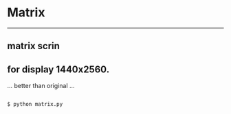 # Matrix
---

matrix scrin
---

for display 1440x2560.
----
...
better than original
...

```

$ python matrix.py

```
